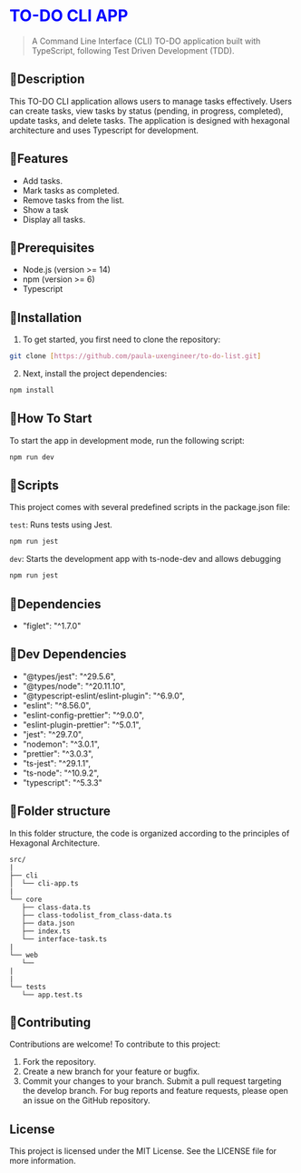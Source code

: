 # <span style="color: blue;">TO-DO CLI APP</span> 
> A Command Line Interface (CLI) TO-DO application built with TypeScript, following Test Driven Development (TDD).

## :small_blue_diamond:Description

This TO-DO CLI application allows users to manage tasks effectively. Users can create tasks, view tasks by status (pending, in progress, completed), update tasks, and delete tasks. The application is designed with hexagonal architecture and uses Typescript for development.

## :small_blue_diamond:Features

- Add tasks.
- Mark tasks as completed.
- Remove tasks from the list.
- Show a task
- Display all tasks.

## :small_blue_diamond:Prerequisites

- Node.js (version >= 14)
- npm (version >= 6)
- Typescript

## :small_blue_diamond:Installation

1. To get started, you first need to clone the repository:

```bash
git clone [https://github.com/paula-uxengineer/to-do-list.git]
```

2. Next, install the project dependencies:

```bash
npm install
```

## :small_blue_diamond:How To Start

To start the app in development mode, run the following script:

```bash
npm run dev
```

## :small_blue_diamond:Scripts
This project comes with several predefined scripts in the package.json file:

```test```: Runs tests using Jest.

```bash
npm run jest
```

```dev```: Starts the development app with ts-node-dev and allows debugging

```bash
npm run jest
```

## :small_blue_diamond:Dependencies

- "figlet": "^1.7.0"  

## :small_blue_diamond:Dev Dependencies

- "@types/jest": "^29.5.6",
- "@types/node": "^20.11.10",
- "@typescript-eslint/eslint-plugin": "^6.9.0",
- "eslint": "^8.56.0",
- "eslint-config-prettier": "^9.0.0",
- "eslint-plugin-prettier": "^5.0.1",
- "jest": "^29.7.0",
- "nodemon": "^3.0.1",
- "prettier": "^3.0.3",
- "ts-jest": "^29.1.1",
- "ts-node": "^10.9.2",
- "typescript": "^5.3.3"

## :small_blue_diamond:Folder structure

In this folder structure, the code is organized according to the principles of Hexagonal Architecture. 

```
src/
|
├── cli
│  └── cli-app.ts
|
└── core
   ├── class-data.ts
   ├── class-todolist_from_class-data.ts
   ├── data.json
   ├── index.ts
   └── interface-task.ts
|
└── web
   └── 
|
|
└── tests
   └── app.test.ts

```
## :small_blue_diamond:Contributing

Contributions are welcome! To contribute to this project:

1. Fork the repository.
2. Create a new branch for your feature or bugfix.
3. Commit your changes to your branch.
Submit a pull request targeting the develop branch.
For bug reports and feature requests, please open an issue on the GitHub repository.

## License
This project is licensed under the MIT License. See the LICENSE file for more information.
